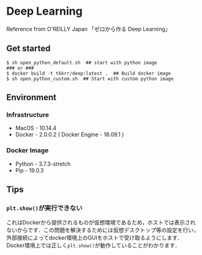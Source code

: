 # Deep Learning
Reference from O'REILLY Japan 「ゼロから作る Deep Learning」

## Get started 
```shell
$ sh open_python_default.sh  ## start with python image
### or ###
$ docker build -t tkkrr/deep:latest .  ## Build docker image
$ sh open_python_custom.sh  ## Start with custom python image
```

## Environment
### Infrastructure
+ MacOS - 10.14.4
+ Docker - 2.0.0.2 ( Docker Engine - 18.09.1 )

### Docker Image
+ Python - 3.7.3-stretch
+ Pip - 19.0.3


## Tips
### `plt.show()`が実行できない
これはDockerから提供されるものが仮想環境であるため，ホストでは表示されないからです．この問題を解決するためには仮想デスクトップ等の設定を行い，外部接続によってdocker環境上のGUIをホストで受け取るようにします．Docker環境上では正しく`plt.show()`が動作していることがわかります．
